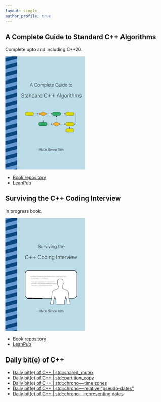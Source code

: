 ```yaml
---
layout: single
author_profile: true
---
```


## A Complete Guide to Standard C++ Algorithms

Complete upto and including C++20.

[<img src="assets/images/book_algorithms_cover.png" width="50%">](https://leanpub.com/cpp-algorithms-guide)

- [Book repository](https://github.com/HappyCerberus/book-cpp-algorithms)
- [LeanPub](https://leanpub.com/cpp-algorithms-guide)

## Surviving the C++ Coding Interview

In progress book.

[<img src="assets/images/book_coding_interview_cover.png" width="50%">](https://leanpub.com/cpp-coding-interview)

- [Book repository](https://leanpub.com/cpp-coding-interview)
- [LeanPub](https://leanpub.com/cpp-coding-interview)

## Daily bit(e) of C++

<ul>
<!-- SUBSTACK:START --><li><a href="https://medium.com/@simontoth/daily-bit-e-of-c-std-shared-mutex-e0a7c5c44b14?source=rss-1e1de1006a93------2">Daily bit&lpar;e&rpar; of C++ | std::shared_mutex</a></li><li><a href="https://medium.com/@simontoth/daily-bit-e-of-c-std-partition-copy-5d80784d654f?source=rss-1e1de1006a93------2">Daily bit&lpar;e&rpar; of C++ | std::partition_copy</a></li><li><a href="https://medium.com/@simontoth/daily-bit-e-of-c-std-chrono-time-zones-6397b77e4761?source=rss-1e1de1006a93------2">Daily bit&lpar;e&rpar; of C++ | std::chrono — time zones</a></li><li><a href="https://medium.com/@simontoth/daily-bit-e-of-c-std-chrono-relative-pseudo-dates-c66926b7283b?source=rss-1e1de1006a93------2">Daily bit&lpar;e&rpar; of C++ | std::chrono — relative “pseudo-dates”</a></li><li><a href="https://medium.com/@simontoth/daily-bit-e-of-c-std-chrono-representing-dates-04bcde946879?source=rss-1e1de1006a93------2">Daily bit&lpar;e&rpar; of C++ | std::chrono — representing dates</a></li><!-- SUBSTACK:END -->
</ul>